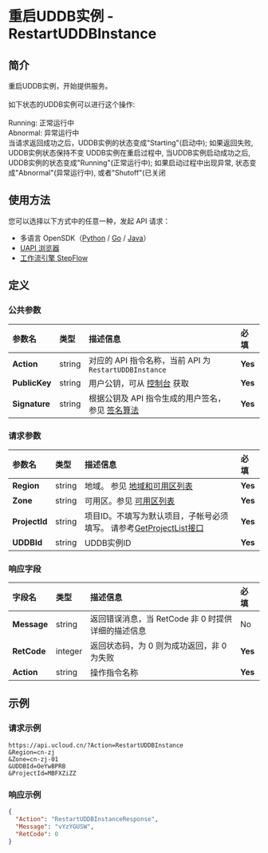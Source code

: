 # 重启UDDB实例 - RestartUDDBInstance

## 简介

重启UDDB实例，开始提供服务。<br /><br />如下状态的UDDB实例可以进行这个操作:<br /><br />Running: 正常运行中<br />Abnormal: 异常运行中<br />当请求返回成功之后，UDDB实例的状态变成"Starting"(启动中); 如果返回失败, UDDB实例状态保持不变 UDDB实例在重启过程中, 当UDDB实例启动成功之后, UDDB实例的状态变成"Running"(正常运行中); 如果启动过程中出现异常, 状态变成"Abnormal"(异常运行中), 或者"Shutoff"(已关闭





## 使用方法

您可以选择以下方式中的任意一种，发起 API 请求：
- 多语言 OpenSDK（[Python](https://github.com/ucloud/ucloud-sdk-python3) / [Go](https://github.com/ucloud/ucloud-sdk-go) / [Java](https://github.com/ucloud/ucloud-sdk-java)）
- [UAPI 浏览器](https://console.ucloud.cn/uapi/detail?id=RestartUDDBInstance)
- [工作流引擎 StepFlow](https://console.ucloud.cn/stepflow/manage/)

## 定义

### 公共参数

| 参数名 | 类型 | 描述信息 | 必填 |
|:---|:---|:---|:---|
| **Action**     | string  | 对应的 API 指令名称，当前 API 为 `RestartUDDBInstance`                        | **Yes** |
| **PublicKey**  | string  | 用户公钥，可从 [控制台](https://console.ucloud.cn/uapi/apikey) 获取                                             | **Yes** |
| **Signature**  | string  | 根据公钥及 API 指令生成的用户签名，参见 [签名算法](api/summary/signature.md)  | **Yes** |

### 请求参数

| 参数名 | 类型 | 描述信息 | 必填 |
|:---|:---|:---|:---|
| **Region** | string | 地域。 参见 [地域和可用区列表](api/summary/regionlist) |**Yes**|
| **Zone** | string | 可用区。参见 [可用区列表](api/summary/regionlist) |**Yes**|
| **ProjectId** | string | 项目ID。不填写为默认项目，子帐号必须填写。 请参考[GetProjectList接口](api/summary/get_project_list) |**Yes**|
| **UDDBId** | string | UDDB实例ID |**Yes**|

### 响应字段

| 字段名 | 类型 | 描述信息 | 必填 |
|:---|:---|:---|:---|
| **Message** | string | 返回错误消息，当 RetCode 非 0 时提供详细的描述信息 |No|
| **RetCode** | integer | 返回状态码，为 0 则为成功返回，非 0 为失败 |**Yes**|
| **Action** | string | 操作指令名称 |**Yes**|




## 示例

### 请求示例
    
```
https://api.ucloud.cn/?Action=RestartUDDBInstance
&Region=cn-zj
&Zone=cn-zj-01
&UDDBId=OeYwBPRB
&ProjectId=MBFXZiZZ
```

### 响应示例
    
```json
{
  "Action": "RestartUDDBInstanceResponse",
  "Message": "vYzYGUSW",
  "RetCode": 0
}
```




